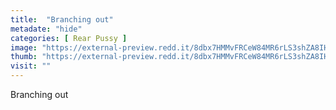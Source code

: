 ```yaml
---
title:  "Branching out"
metadate: "hide"
categories: [ Rear Pussy ]
image: "https://external-preview.redd.it/8dbx7HMMvFRCeW84MR6rLS3shZA8IHE8dAYw0xeDJA0.png?auto=webp&s=846919f9d5d10e6c1988ab42aa527ee869332e13"
thumb: "https://external-preview.redd.it/8dbx7HMMvFRCeW84MR6rLS3shZA8IHE8dAYw0xeDJA0.png?width=640&crop=smart&auto=webp&s=b26a2ee770a6babb0dff0554498f4353124e1a9b"
visit: ""
---
```

Branching out
